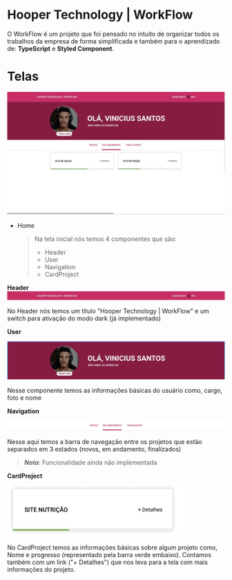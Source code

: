 # Hooper Technology | WorkFlow

O WorkFlow é um projeto que foi pensado no intuito de organizar todos os trabalhos da empresa de forma simplificada e também para o aprendizado de: **TypeScript** e **Styled Component**.

# Telas

![Home](./web/src/assets/home.jpg)

- Home
	> Na tela inicial nós temos 4 componentes que são:
	> - Header
	> - User
	> - Navigation
	> - CardProject
	
**Header**
![Home](./web/src/assets/header.jpg)

No Header nós temos um título "Hooper Technology | WorkFlow" e um switch para ativação do modo dark (já implementado)
  
**User**

![User](./web/src/assets/user.jpg)

Nesse componente temos as informações básicas do usuário como, cargo, foto e nome
  
**Navigation**

![Navigation](./web/src/assets/navigation.jpg)

Nesse aqui temos a barra de navegação entre os projetos que estão separados em 3 estados (novos, em andamento, finalizados) 
> _**Nota**_: Funcionalidade ainda não implementada 

**CardProject**

![CardProject](./web/src/assets/cardproject.jpg)

No CardProject temos as informações básicas sobre algum projeto como, Nome e progresso (representado pela barra verde embaixo). Contamos também com um link ("+ Detalhes") que nos leva
para a tela com mais informações do projeto.
